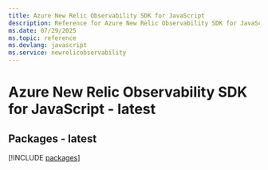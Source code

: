 ```yaml
---
title: Azure New Relic Observability SDK for JavaScript
description: Reference for Azure New Relic Observability SDK for JavaScript
ms.date: 07/29/2025
ms.topic: reference
ms.devlang: javascript
ms.service: newrelicobservability
---
```

# Azure New Relic Observability SDK for JavaScript - latest
## Packages - latest
[!INCLUDE [packages](new-relic-observability-index.md)]